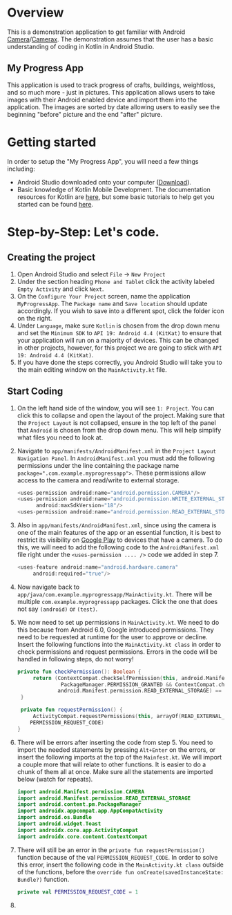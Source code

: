 
# Overview

This is a demonstration application to get familiar with Android [Camera](https://developer.android.com/training/camera)/[Camerax](https://developer.android.com/training/camerax). 
The demonstration assumes that the user has a basic understanding of coding in Kotlin in Android Studio.

## My Progress App

This application is used to track progress of crafts, buildings, weightloss, and so much more - just in pictures. This application allows users to take images with their Android enabled device and import them into the application. The images are sorted by date allowing users to easily see the beginning "before" picture and the end "after" picture.


# Getting started

In order to setup the "My Progress App", you will need a few things including:  
- Android Studio downloaded onto your computer ([Download](https://developer.android.com/studio)).
- Basic knowledge of Kotlin Mobile Development. The documentation resources for Kotlin are [here](https://kotlinlang.org/docs/reference/), but some basic tutorials to help get you started can be found [here](https://kotlinlang.org/docs/tutorials/).  


# Step-by-Step: Let's code.

## Creating the project
1.  Open Android Studio and select `File` -> `New Project`  
2.  Under the section heading `Phone and Tablet` click the activity labeled `Empty Activity` and click `Next`.    
3.  On the `Configure Your Project` screen, name the application `MyProgressApp`. The `Package name` and `Save location` should update accordingly. If you wish to save into a different spot, click the folder icon on the right.  
4.  Under `Language`, make sure `Kotlin` is chosen from the drop down menu and set the `Minimum SDK` to `API 19: Android 4.4 (KitKat)` to ensure that your application will run on a majority of devices. This can be changed in other projects, however, for this project we are going to stick with `API 19: Android 4.4 (KitKat)`.   
5.  If you have done the steps correctly, you Android Studio will take you to the main editing window on the `MainActivity.kt` file.  

## Start Coding
1.  On the left hand side of the window, you will see `1: Project`. You can click this to collapse and open the layout of the project. Making sure that the `Project Layout` is not collapsed, ensure in the top left of the panel that `Android` is chosen from the drop down menu. This will help simplify what files you need to look at.  
2.  Navigate to `app/manifests/AndroidManifest.xml` in the `Project Layout Navigation Panel`. In `AndroidManifest.xml` you must add the following permissions under the line containing the package name `package=".com.example.myprogressapp">`. These permissions allow access to the camera and read/write to external storage.  


    ``` kotlin  
    <uses-permission android:name="android.permission.CAMERA"/>  
    <uses-permission android:name="android.permission.WRITE_EXTERNAL_STORAGE"  
          android:maxSdkVersion="18"/>  
    <uses-permission android:name="android.permission.READ_EXTERNAL_STORAGE"/>  
    ```  


3.  Also in `app/manifests/AndroidManifest.xml`, since using the camera is one of the main features of the app or an essential function, it is best to restrict its visibility on [Google Play](https://play.google.com/store) to devices that have a camera. To do this, we will need to add the following code to the `AndroidManifest.xml` file right under the `<uses-permission .... />` code we added in step 7.  


    ``` kotlin  
    <uses-feature android:name="android.hardware.camera"  
         android:required="true"/>  
    ```  
    
 4. Now navigate back to `app/java/com.example.myprogressapp/MainActivity.kt`. There will be multiple `com.example.myprogressapp` packages. Click the one that does not say `(android)` or `(test)`.
 5. We now need to set up permissions in `MainActivity.kt`. We need to do this because from Android 6.0, Google introduced permissions. They need to be requested at runtime for the user to approve or decline. Insert the following functions into the `MainActivity.kt class` in order to check permissions and request permissions. Errors in the code will be handled in following steps, do not worry!
 
 
     ``` kotlin
     private fun checkPermission(): Boolean {
          return (ContextCompat.checkSelfPermission(this, android.Manifest.permission.CAMERA) ==
                   PackageManager.PERMISSION_GRANTED && ContextCompat.checkSelfPermission(this,
                  android.Manifest.permission.READ_EXTERNAL_STORAGE) == PackageManager.PERMISSION_GRANTED)
      }

      private fun requestPermission() {
          ActivityCompat.requestPermissions(this, arrayOf(READ_EXTERNAL_STORAGE, CAMERA),
         PERMISSION_REQUEST_CODE)
     }
    ```
    
    
 6. There will be errors after inserting the code from step 5. You need to import the needed statements by pressing `Alt+Enter` on the errors, or insert the following imports at the top of the `Mainfest.kt`. We will import a couple more that will relate to other functions. It is easier to do a chunk of them all at once. Make sure all the statements are imported below (watch for repeats).
    

    ``` kotlin
    import android.Manifest.permission.CAMERA
    import android.Manifest.permission.READ_EXTERNAL_STORAGE
    import android.content.pm.PackageManager
    import androidx.appcompat.app.AppCompatActivity
    import android.os.Bundle
    import android.widget.Toast
    import androidx.core.app.ActivityCompat
    import androidx.core.content.ContextCompat
     ```
       
       
 7. There will still be an error in the `private fun requestPermission()` function because of the val `PERMISSION_REQUEST_CODE`. In order to solve this error, insert the following code in the `MainActivity.kt class` outside of the functions, before the `override fun onCreate(savedInstanceState: Bundle?)` function.
     
        
    ``` kotlin
    private val PERMISSION_REQUEST_CODE = 1
    ```
 
 
 8. 
        

